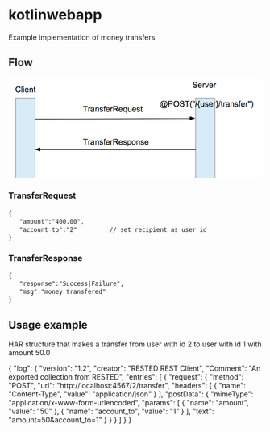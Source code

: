 # kotlinwebapp
Example implementation of money transfers

## Flow
![transfer flow](https://raw.githubusercontent.com/tomek2k4/kotlinwebapp/master/img/transfer_flow.png)

### TransferRequest
```
{  
   "amount":"400.00",
   "account_to":"2"			// set recipient as user id
}
```

### TransferResponse
```
{  
   "response":"Success|Failure",
   "msg":"money transfered"
}
```

## Usage example
HAR structure that makes a transfer from user with id 2 to user with id 1 with amount 50.0

{
  "log": {
    "version": "1.2",
    "creator": "RESTED REST Client",
    "Comment": "An exported collection from RESTED",
    "entries": [
      {
        "request": {
          "method": "POST",
          "url": "http://localhost:4567/2/transfer",
          "headers": [
            {
              "name": "Content-Type",
              "value": "application/json"
            }
          ],
          "postData": {
            "mimeType": "application/x-www-form-urlencoded",
            "params": [
              {
                "name": "amount",
                "value": "50"
              },
              {
                "name": "account_to",
                "value": "1"
              }
            ],
            "text": "amount=50&account_to=1"
          }
        }
      }
    ]
  }
}
